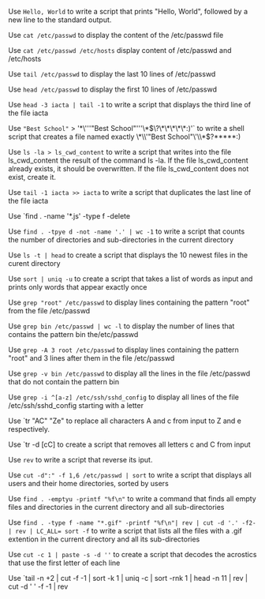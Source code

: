 Use `Hello, World` to write a script that prints "Hello, World", followed by a new line to the standard output.

Use `cat /etc/passwd` to display the content of the /etc/passwd file

Use `cat /etc/passwd /etc/hosts` display content of /etc/passwd and /etc/hosts

Use `tail /etc/passwd` to display the last 10 lines of /etc/passwd

Use `head /etc/passwd` to display the first 10 lines of /etc/passwd

Use `head -3 iacta | tail -1` to write a script that displays the third line of the file iacta

Use `"Best School"` > '\*\\'\''"Best School"\'\''\\*$\?\*\*\*\*\*:)'` to write a shell script that creates a file named exactly \*\\'"Best School"\'\\*$\?\*\*\*\*\*:)

Use `ls -la > ls_cwd_content` to write a script that writes into the file ls_cwd_content the result of the command ls -la. If the file ls_cwd_content already exists, it should be overwritten. If the file ls_cwd_content does not exist, create it.

Use `tail -1 iacta >> iacta` to write a script that duplicates the last line of the file iacta

Use `find . -name '*.js' -type f -delete

Use `find . -tpye d -not -name '.' | wc -1` to write a script that counts the number of directories and sub-directories in the current directory

Use `ls -t | head` to create a script that displays the 10 newest files in the curent directory

Use `sort | uniq -u` to create a script that takes a list of words as input and prints only words that appear exactly once

Use `grep "root" /etc/passwd` to display lines containing the pattern "root" from the file /etc/passwd

Use `grep bin /etc/passwd | wc -l` to display the number of lines that contains the pattern bin the/etc/passwd

Use `grep -A 3 root /etc/passwd` to display lines containing the pattern "root" and 3 lines after them in the file /etc/passwd

Use `grep -v bin /etc/passwd` to display all the lines in the file /etc/passwd that do not contain the pattern bin

Use `grep -i ^[a-z] /etc/ssh/sshd_config` to display all lines of the file /etc/ssh/sshd_config starting with a letter

Use `tr "AC" "Ze" to replace all characters A and c from input to Z and e respectively.

Use `tr -d [cC] to create a script that removes all letters c and C from input

Use `rev` to write a script that reverse its iput.

Use `cut -d":" -f 1,6 /etc/passwd | sort` to write a script that displays all users and their home directories, sorted by users

Use `find . -emptyu -printf "%f\n"` to write a command that finds all empty files and directories in the current directory and all sub-directories

Use `find . -type f -name "*.gif" -printf "%f\n"| rev | cut -d '.' -f2- | rev | LC_ALL= sort -f` to write a script that lists all the files with a .gif extention in the current directory and all its sub-directories

Use `cut -c 1 | paste -s -d ''` to create a script that decodes the acrostics that use the first letter of each line

Use `tail -n +2 | cut -f -1 | sort -k 1 | uniq -c | sort -rnk 1 | head -n 11 | rev | cut -d ' ' -f -1 | rev 
